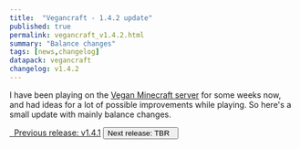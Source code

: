 ```yaml
---
title:  "Vegancraft - 1.4.2 update"
published: true
permalink: vegancraft_v1.4.2.html
summary: "Balance changes"
tags: [news,changelog]
datapack: vegancraft
changelog: v1.4.2
---
```


I have been playing on the [Vegan Minecraft server](veganminecraft.com) for some weeks now, and had ideas for a lot of possible improvements while playing. So here's a small update with mainly balance changes.

<div class="btn-group">
    <a href="vegancraft_v1.4.1.html" role="button" class="btn btn-primary"><i class="fa fa-caret-left"></i>&nbsp; Previous release: v1.4.1</a>
    <button role="button" class="btn btn-default disabled">Next release: TBR &nbsp;<i class="fa fa-caret-right"></i> </button>
</div>